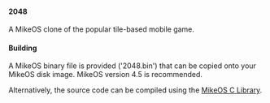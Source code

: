 #### 2048 ####
A MikeOS clone of the popular tile-based mobile game.

#### Building ####
A MikeOS binary file is provided ('2048.bin') that can be copied onto your 
MikeOS disk image. MikeOS version 4.5 is recommended.

Alternatively, the source code can be compiled using the 
[MikeOS C Library](https://github.com/ZeroKelvinKeyboard/MikeOS-CLib).

